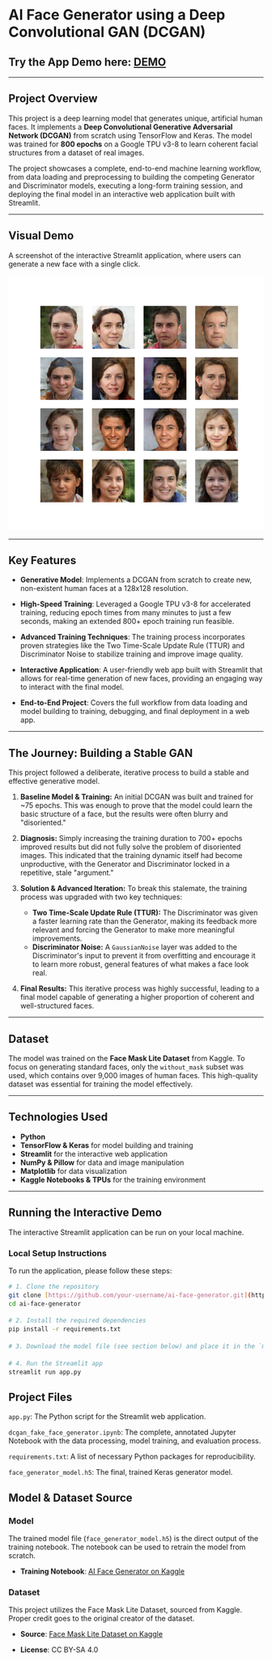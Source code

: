# AI Face Generator using a Deep Convolutional GAN (DCGAN)

## Try the App Demo here: [DEMO](https://dcgan-fake-face-generator.streamlit.app/)
---

## Project Overview
This project is a deep learning model that generates unique, artificial human faces. It implements a **Deep Convolutional Generative Adversarial Network (DCGAN)** from scratch using TensorFlow and Keras. The model was trained for **800 epochs** on a Google TPU v3-8 to learn coherent facial structures from a dataset of real images.

The project showcases a complete, end-to-end machine learning workflow, from data loading and preprocessing to building the competing Generator and Discriminator models, executing a long-form training session, and deploying the final model in an interactive web application built with Streamlit.

---

## Visual Demo
A screenshot of the interactive Streamlit application, where users can generate a new face with a single click.

![Streamlit App Demo](generated_plot_epoch-800.png)

---

## Key Features
* **Generative Model**: Implements a DCGAN from scratch to create new, non-existent human faces at a 128x128 resolution.

* **High-Speed Training**: Leveraged a Google TPU v3-8 for accelerated training, reducing epoch times from many minutes to just a few seconds, making an extended 800+ epoch training run feasible.

* **Advanced Training Techniques**: The training process incorporates proven strategies like the Two Time-Scale Update Rule (TTUR) and Discriminator Noise to stabilize training and improve image quality.

* **Interactive Application**: A user-friendly web app built with Streamlit that allows for real-time generation of new faces, providing an engaging way to interact with the final model.

* **End-to-End Project**: Covers the full workflow from data loading and model building to training, debugging, and final deployment in a web app.

---

## The Journey: Building a Stable GAN
This project followed a deliberate, iterative process to build a stable and effective generative model.

1.  **Baseline Model & Training:** An initial DCGAN was built and trained for ~75 epochs. This was enough to prove that the model could learn the basic structure of a face, but the results were often blurry and "disoriented."

2.  **Diagnosis:** Simply increasing the training duration to 700+ epochs improved results but did not fully solve the problem of disoriented images. This indicated that the training dynamic itself had become unproductive, with the Generator and Discriminator locked in a repetitive, stale "argument."

3.  **Solution & Advanced Iteration:** To break this stalemate, the training process was upgraded with two key techniques:
    * **Two Time-Scale Update Rule (TTUR):** The Discriminator was given a faster learning rate than the Generator, making its feedback more relevant and forcing the Generator to make more meaningful improvements.
    * **Discriminator Noise:** A `GaussianNoise` layer was added to the Discriminator's input to prevent it from overfitting and encourage it to learn more robust, general features of what makes a face look real.

4.  **Final Results:** This iterative process was highly successful, leading to a final model capable of generating a higher proportion of coherent and well-structured faces.

---

## Dataset
The model was trained on the **Face Mask Lite Dataset** from Kaggle. To focus on generating standard faces, only the `without_mask` subset was used, which contains over 9,000 images of human faces. This high-quality dataset was essential for training the model effectively.

---

## Technologies Used
* **Python**
* **TensorFlow & Keras** for model building and training
* **Streamlit** for the interactive web application
* **NumPy & Pillow** for data and image manipulation
* **Matplotlib** for data visualization
* **Kaggle Notebooks & TPUs** for the training environment

---

## Running the Interactive Demo
The interactive Streamlit application can be run on your local machine.

### Local Setup Instructions
To run the application, please follow these steps:
```bash
# 1. Clone the repository
git clone [https://github.com/your-username/ai-face-generator.git](https://github.com/your-username/ai-face-generator.git)
cd ai-face-generator

# 2. Install the required dependencies
pip install -r requirements.txt

# 3. Download the model file (see section below) and place it in the `model/` folder.

# 4. Run the Streamlit app
streamlit run app.py
```

## Project Files
`app.py`: The Python script for the Streamlit web application.

`dcgan_fake_face_generator.ipynb`: The complete, annotated Jupyter Notebook with the data processing, model training, and evaluation process.

`requirements.txt`: A list of necessary Python packages for reproducibility.

`face_generator_model.h5`: The final, trained Keras generator model.

## Model & Dataset Source
### Model
The trained model file (`face_generator_model.h5`) is the direct output of the training notebook. The notebook can be used to retrain the model from scratch.

* **Training Notebook**: [AI Face Generator on Kaggle](https://www.kaggle.com/code/msarvesh2k6/dcgan-fake-face-generator)

### Dataset
This project utilizes the Face Mask Lite Dataset, sourced from Kaggle. Proper credit goes to the original creator of the dataset.

* **Source**: [Face Mask Lite Dataset on Kaggle](https://www.kaggle.com/datasets/prasoonkottarathil/face-mask-lite-dataset)

* **License**: CC BY-SA 4.0




